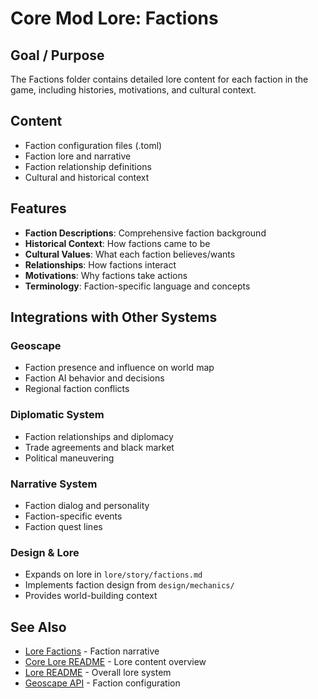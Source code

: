 # Core Mod Lore: Factions

## Goal / Purpose

The Factions folder contains detailed lore content for each faction in the game, including histories, motivations, and cultural context.

## Content

- Faction configuration files (.toml)
- Faction lore and narrative
- Faction relationship definitions
- Cultural and historical context

## Features

- **Faction Descriptions**: Comprehensive faction background
- **Historical Context**: How factions came to be
- **Cultural Values**: What each faction believes/wants
- **Relationships**: How factions interact
- **Motivations**: Why factions take actions
- **Terminology**: Faction-specific language and concepts

## Integrations with Other Systems

### Geoscape
- Faction presence and influence on world map
- Faction AI behavior and decisions
- Regional faction conflicts

### Diplomatic System
- Faction relationships and diplomacy
- Trade agreements and black market
- Political maneuvering

### Narrative System
- Faction dialog and personality
- Faction-specific events
- Faction quest lines

### Design & Lore
- Expands on lore in `lore/story/factions.md`
- Implements faction design from `design/mechanics/`
- Provides world-building context

## See Also

- [Lore Factions](../../../lore/story/factions.md) - Faction narrative
- [Core Lore README](../README.md) - Lore content overview
- [Lore README](../../../lore/README.md) - Overall lore system
- [Geoscape API](../../../api/GEOSCAPE.md) - Faction configuration

